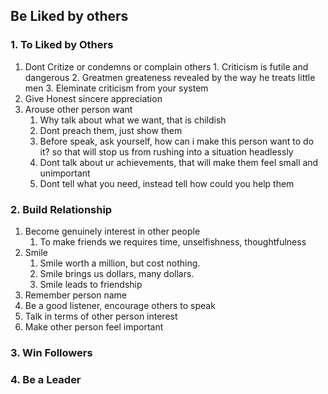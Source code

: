 ## Be Liked by others
### 1. To Liked by Others
1. Dont Critize or condemns or complain others
        1. Criticism is futile and dangerous
        2. Greatmen greateness revealed by the way he treats little men
        3. Eleminate criticism from your system
3. Give Honest sincere appreciation
4. Arouse other person want
      1. Why talk about what we want, that is childish
      2. Dont preach them, just show them
      3. Before speak, ask yourself, how can i make this person want to do it? so that will stop us from rushing into a situation headlessly
      4. Dont talk about ur achievements, that will make them feel small and unimportant
      5. Dont tell what you need, instead tell how could you help them
### 2. Build Relationship
1. Become genuinely interest in other people  
      1. To make friends we requires time, unselfishness, thoughtfulness
3. Smile  
      1. Smile worth a million, but cost nothing.
      2. Smile brings us dollars, many dollars.
      3. Smile leads to friendship   
5. Remember person name
6. Be a good listener, encourage others to speak
7. Talk in terms of other person interest
8. Make other person feel important
   
### 3. Win Followers
### 4. Be a Leader  
     
